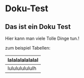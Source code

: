 # Doku-Test

## Das ist ein Doku Test
Hier kann man viele Tolle Dinge tun.!

zum beispiel Tabellen:

| lalalalalalalal |
|:----------------|
| lululululululh  |
